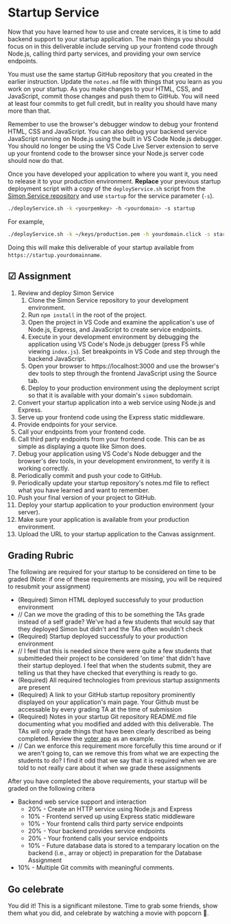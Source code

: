 # Startup Service

Now that you have learned how to use and create services, it is time to add backend support to your startup application. The main things you should focus on in this deliverable include serving up your frontend code through Node.js, calling third party services, and providing your own service endpoints.

You must use the same startup GitHub repository that you created in the earlier instruction. Update the `notes.md` file with things that you learn as you work on your startup. As you make changes to your HTML, CSS, and JavaScript, commit those changes and push them to GitHub. You will need at least four commits to get full credit, but in reality you should have many more than that.

Remember to use the browser's debugger window to debug your frontend HTML, CSS and JavaScript. You can also debug your backend service JavaScript running on Node.js using the built in VS Code Node.js debugger. You should no longer be using the VS Code Live Server extension to serve up your frontend code to the browser since your Node.js server code should now do that.

Once you have developed your application to where you want it, you need to release it to your production environment. **Replace** your previous startup deployment script with a copy of the `deployService.sh` script from the [Simon Service repository](https://github.com/webprogramming260/simon-service/blob/main/deployService.sh) and use `startup` for the service parameter (`-s`).

```sh
./deployService.sh -k <yourpemkey> -h <yourdomain> -s startup
```

For example,

```sh
./deployService.sh -k ~/keys/production.pem -h yourdomain.click -s startup
```

Doing this will make this deliverable of your startup available from `https://startup.yourdomainname`.

## ☑ Assignment

1. Review and deploy Simon Service
   1. Clone the Simon Service repository to your development environment.
   1. Run `npm install` in the root of the project.
   1. Open the project in VS Code and examine the application's use of Node.js, Express, and JavaScript to create service endpoints.
   1. Execute in your development environment by debugging the application using VS Code's Node.js debugger (press F5 while viewing `index.js`). Set breakpoints in VS Code and step through the backend JavaScript.
   1. Open your browser to https://localhost:3000 and use the browser's dev tools to step through the frontend JavaScript using the Source tab.
   1. Deploy to your production environment using the deployment script so that it is available with your domain's `simon` subdomain.
1. Convert your startup application into a web service using Node.js and Express.
1. Serve up your frontend code using the Express static middleware.
1. Provide endpoints for your service.
1. Call your endpoints from your frontend code.
1. Call third party endpoints from your frontend code. This can be as simple as displaying a quote like Simon does.
1. Debug your application using VS Code's Node debugger and the browser's dev tools, in your development environment, to verify it is working correctly.
1. Periodically commit and push your code to GitHub.
1. Periodically update your startup repository's notes.md file to reflect what you have learned and want to remember.
1. Push your final version of your project to GitHub.
1. Deploy your startup application to your production environment (your server).
1. Make sure your application is available from your production environment.
1. Upload the URL to your startup application to the Canvas assignment.

## Grading Rubric
The following are required for your startup to be considered on time to be graded (Note: if one of these requirements are missing, you will be required to resubmit your assignment)

- (Required) Simon HTML deployed successfuly to your production environment
-    // Can we move the grading of this to be something the TAs grade instead of a self grade? We've had a few students that would say that they deployed Simon but didn't and the TAs often wouldn't check
- (Required) Startup deployed successfuly to your production environment
-    // I feel that this is needed since there were quite a few students that submitteded their project to be considered 'on time' that didn't have their startup deployed. I feel that when the students submit, they are telling us that they have checked that everything is ready to go.
- (Required) All required technologies from previous startup assignments are present
- (Required) A link to your GitHub startup repository prominently displayed on your application's main page. Your Github must be accessable by every grading TA at the time of submission
- (Required) Notes in your startup Git repository README.md file documenting what you modified and added with this deliverable. The TAs will only grade things that have been clearly described as being completed. Review the [voter app](https://github.com/webprogramming260/startup-example) as an example.
-    // Can we enforce this requirement more forcefully this time around or if we aren't going to, can we remove this from what we are expecting the students to do? I find it odd that we say that it is required when we are told to not really care about it when we grade these assignments

After you have completed the above requirements, your startup will be graded on the following critera
- Backend web service support and interaction
  - 20% - Create an HTTP service using Node.js and Express
  - 10% - Frontend served up using Express static middleware
  - 10% - Your frontend calls third party service endpoints
  - 20% - Your backend provides service endpoints
  - 20% - Your frontend calls your service endpoints
  - 10% - Future database data is stored to a temparary location on the backend (i.e., array or object) in preparation for the Database Assignment
- 10% - Multiple Git commits with meaningful comments.

## Go celebrate

You did it! This is a significant milestone. Time to grab some friends, show them what you did, and celebrate by watching a movie with popcorn 🍿.
